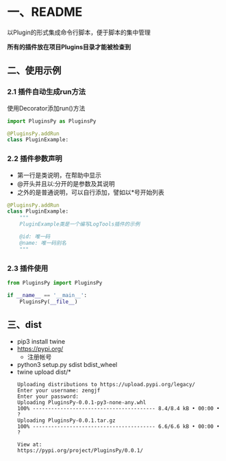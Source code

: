 # 一、README

以Plugin的形式集成命令行脚本，便于脚本的集中管理

**所有的插件放在项目Plugins目录才能被检查到**

## 二、使用示例

### 2.1 插件自动生成run方法

使用Decorator添加run()方法

```python
import PluginsPy as PluginsPy

@PluginsPy.addRun
class PluginExample:
```

### 2.2 插件参数声明

* 第一行是类说明，在帮助中显示
* @开头并且以:分开的是参数及其说明
* 之外的是普通说明，可以自行添加，譬如以*号开始列表

```python
@PluginsPy.addRun
class PluginExample:
    """
    PluginExample类是一个编写LogTools插件的示例

    @id: 唯一码
    @name: 唯一码别名
    """
```

### 2.3 插件使用

```python
from PluginsPy import PluginsPy

if __name__ == '__main__':
    PluginsPy(__file__)
```

## 三、dist

* pip3 install twine
* https://pypi.org/
  * 注册帐号
* python3 setup.py sdist bdist_wheel
* twine upload dist/*
  ```
  Uploading distributions to https://upload.pypi.org/legacy/
  Enter your username: zengjf
  Enter your password:
  Uploading PluginsPy-0.0.1-py3-none-any.whl
  100% ---------------------------------------- 8.4/8.4 kB • 00:00 • ?
  Uploading PluginsPy-0.0.1.tar.gz
  100% ---------------------------------------- 6.6/6.6 kB • 00:00 • ?
  
  View at:
  https://pypi.org/project/PluginsPy/0.0.1/
  ```
